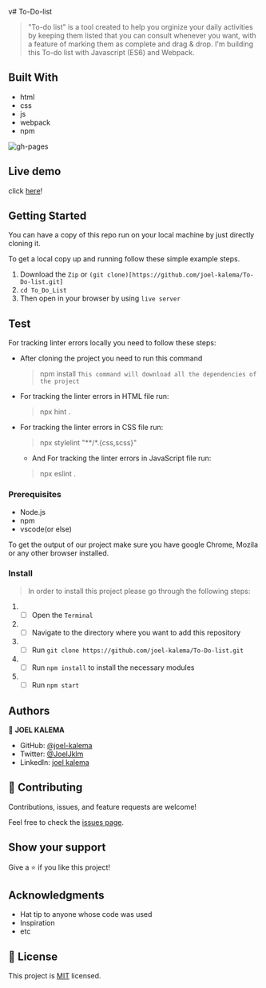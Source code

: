  v# To-Do-list

> "To-do list" is a tool created to help you orginize your daily activities by keeping them listed that you can consult whenever you want, with a feature of marking them as complete and drag & drop. I'm building this To-do list with Javascript (ES6) and Webpack.

## Built With

- html
- css
- js
- webpack
- npm
  

![gh-pages](https://user-images.githubusercontent.com/57408419/160555220-8a6826dc-caa9-4a84-9bc6-329497b76105.jpg)

## Live demo

 click [here](https://joel-kalema.github.io/To-Do-list/)!

## Getting Started

You can have a copy of this repo run on your local machine by just directly cloning it.

To get a local copy up and running follow these simple example steps.
1. Download the `Zip` or `(git clone)[https://github.com/joel-kalema/To-Do-list.git]`
2. `cd To_Do_List`
3. Then open in your browser by using `live server`

## Test

For tracking linter errors locally you need to follow these steps:

- After cloning the project you need to run this command
  > npm install
   `This command will download all the dependencies of the project`

- For tracking the linter errors in HTML file run:
  > npx hint .

- For tracking the linter errors in CSS file run:
  > npx stylelint "**/*.{css,scss}"

  - And For tracking the linter errors in JavaScript file run:
  > npx eslint .

### Prerequisites

- Node.js
- npm
- vscode(or else)

To get the output of our project make sure you have google Chrome, Mozila or any other browser installed.

### Install 

> In order to install this project please go through the following steps:

1. - [ ] Open the `Terminal`
2. - [ ] Navigate to the directory where you want to add this repository
3. - [ ] Run `git clone https://github.com/joel-kalema/To-Do-list.git`
4. - [ ] Run `npm install` to install the necessary modules
5. - [ ] Run `npm start`
## Authors

👤 **JOEL KALEMA**

- GitHub: [@joel-kalema](https://github.com/joel-kalema)
- Twitter: [@JoelJklm](https://www.linkedin.com/in/joel-kalema-30518a230/)
- LinkedIn: [joel kalema](https://twitter.com/JoelJklm)

## 🤝 Contributing

Contributions, issues, and feature requests are welcome!

Feel free to check the [issues page](../../issues/).

## Show your support

Give a ⭐️ if you like this project!

## Acknowledgments

- Hat tip to anyone whose code was used
- Inspiration
- etc

## 📝 License

This project is [MIT](./MIT.md) licensed.
